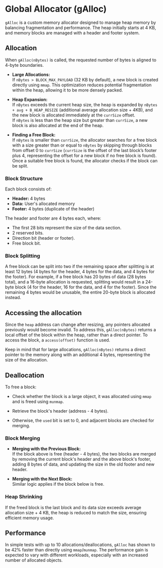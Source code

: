 # Global Allocator (gAlloc)

`gAlloc` is a custom memory allocator designed to manage heap memory by balancing fragmentation and performance. The heap initially starts at 4 KB, and memory blocks are managed with a header and footer system.

## Allocation

When `gAlloc(nBytes)` is called, the requested number of bytes is aligned to 4-byte boundaries.

- **Large Allocations:**  
  If `nBytes > BLOCK_MAX_PAYLOAD` (32 KB by default), a new block is created directly using `mmap`. This optimization reduces potential fragmentation within the heap, allowing it to be more densely packed.

- **Heap Expansion:**  
  If `nBytes` exceeds the current heap size, the heap is expanded by `nBytes + avg + B_HEAP_RESIZE` (additional average allocation size + 4KB), and the new block is allocated immediately at the `currSize` offset.  
  If `nBytes` is less than the heap size but greater than `currSize`, a new block is also allocated at the end of the heap.

- **Finding a Free Block:**  
  If `nBytes` is smaller than `currSize`, the allocator searches for a free block with a size greater than or equal to `nBytes` by skipping through blocks from offset 0 to `currSize` (`currSize` is the offset of the last block’s footer plus 4, representing the offset for a new block if no free block is found). Once a suitable free block is found, the allocator checks if the block can be split.

### Block Structure

Each block consists of:
- **Header:** 4 bytes
- **Data:** User's allocated memory
- **Footer:** 4 bytes (duplicate of the header)

The header and footer are 4 bytes each, where:
- The first 28 bits represent the size of the data section.
- 2 reserved bits.
- Direction bit (header or footer).
- Free block bit.

### Block Splitting

A free block can be split into two if the remaining space after splitting is at least 12 bytes (4 bytes for the header, 4 bytes for the data, and 4 bytes for the footer). For example, if a free block has 20 bytes of data (28 bytes total), and a 16-byte allocation is requested, splitting would result in a 24-byte block (4 for the header, 16 for the data, and 4 for the footer). Since the remaining 4 bytes would be unusable, the entire 20-byte block is allocated instead.


## Accessing the allocation

Since the `heap` address can change after resizing, any pointers allocated previously would become invalid. To address this, `gAlloc(nBytes)` returns a local offset of the block within the heap, rather than a direct pointer. To access the block, a `access(offset)` function is used.

Keep in mind that for large allocations, `gAlloc(nBytes)` returns a direct pointer to the memory along with an additional 4 bytes, representing the size of the allocation.

## Deallocation

To free a block: 
- Check whether the block is a large object, it was allocated using `mmap` and is freed using `munmap`.

- Retrieve the block's header (address - 4 bytes).
- Otherwise, the `used` bit is set to 0, and adjacent blocks are checked for merging.

### Block Merging

- **Merging with the Previous Block:**  
  If the block above is free (header - 4 bytes), the two blocks are merged by removing the current block's header and the above block's footer, adding 8 bytes of data, and updating the size in the old footer and new header.

- **Merging with the Next Block:**  
  Similar logic applies if the block below is free.

### Heap Shrinking

If the freed block is the last block and its data size exceeds average allocation size + 4 KB, the heap is reduced to match the size, ensuring efficient memory usage.

## Performance

In simple tests with up to 10 allocations/deallocations, `gAlloc` has shown to be 42% faster than directly using `mmap`/`munmap`. The performance gain is expected to vary with different workloads, especially with an increased number of allocated objects.
